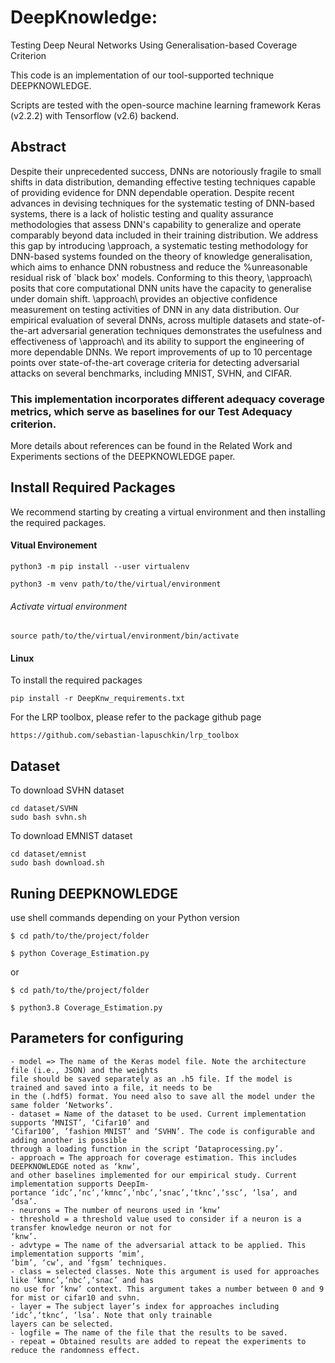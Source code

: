 
# DeepKnowledge: 
Testing Deep Neural Networks Using Generalisation-based
Coverage Criterion

This code is an implementation of our tool-supported technique DEEPKNOWLEDGE.


Scripts are tested with the open-source machine learning framework Keras (v2.2.2) with Tensorflow (v2.6) backend.

## Abstract
Despite their unprecedented success, DNNs are notoriously fragile to small shifts in data distribution, 
demanding effective testing techniques capable of providing evidence for DNN dependable operation.
Despite recent advances in devising techniques for the systematic testing of DNN-based systems, there is a lack of holistic testing and quality assurance methodologies that assess DNN's capability to generalize and operate comparably beyond data included in their training distribution. 
We address this gap by introducing \approach, a systematic testing methodology for DNN-based systems founded on the theory of knowledge generalisation, which aims to enhance DNN robustness and reduce the %unreasonable 
residual risk of `black box' models. 
Conforming to this theory, \approach\ posits that core computational DNN units have the capacity to generalise under domain shift. \approach\ provides an objective confidence measurement on testing activities of DNN in any data distribution. Our empirical evaluation of several DNNs, across multiple datasets and state-of-the-art adversarial generation techniques demonstrates the usefulness and effectiveness of \approach\ and its ability to support the engineering of more dependable DNNs.
We report improvements of up to 10 percentage points over state-of-the-art coverage criteria for detecting adversarial attacks on several benchmarks, including MNIST, SVHN, and CIFAR.
### This implementation incorporates different adequacy coverage metrics, which serve as baselines for our Test Adequacy criterion.
More details about references can be found in the Related Work and Experiments sections of the DEEPKNOWLEDGE paper.

## Install Required Packages
We recommend starting by creating a virtual environment and then installing the required packages.

#### Vitual Environement

```
python3 -m pip install --user virtualenv

python3 -m venv path/to/the/virtual/environment
```
###### Activate virtual environment

```
source path/to/the/virtual/environment/bin/activate
```



#### Linux
To install the required packages
```
pip install -r DeepKnw_requirements.txt

```
For the LRP toolbox, please refer to the package github page
```
https://github.com/sebastian-lapuschkin/lrp_toolbox
```

## Dataset
To download SVHN dataset
```
cd dataset/SVHN
sudo bash svhn.sh

```
To download EMNIST dataset

```
cd dataset/emnist
sudo bash download.sh

```

## Runing DEEPKNOWLEDGE
use shell commands depending on your Python version

```
$ cd path/to/the/project/folder

$ python Coverage_Estimation.py 
```
or
```
$ cd path/to/the/project/folder

$ python3.8 Coverage_Estimation.py 
```


## Parameters for configuring 
```
- model => The name of the Keras model file. Note the architecture file (i.e., JSON) and the weights
file should be saved separately as an .h5 file. If the model is trained and saved into a file, it needs to be
in the (.hdf5) format. You need also to save all the model under the same folder ‘Networks’.
- dataset = Name of the dataset to be used. Current implementation supports ‘MNIST’, ‘Cifar10’ and
‘Cifar100’, ’fashion MNIST’ and ‘SVHN’. The code is configurable and adding another is possible
through a loading function in the script ‘Dataprocessing.py’.
- approach = The approach for coverage estimation. This includes DEEPKNOWLEDGE noted as ‘knw’,
and other baselines implemented for our empirical study. Current implementation supports DeepIm-
portance ‘idc’,‘nc’,‘kmnc’,‘nbc’,‘snac’,‘tknc’,‘ssc’, ‘lsa’, and ‘dsa’.
- neurons = The number of neurons used in ‘knw’
- threshold = a threshold value used to consider if a neuron is a transfer knowledge neuron or not for
‘knw’.
- advtype = The name of the adversarial attack to be applied. This implementation supports ‘mim’,
‘bim’, ‘cw’, and ‘fgsm’ techniques.
- class = selected classes. Note this argument is used for approaches like ‘kmnc’,‘nbc’,‘snac’ and has
no use for ‘knw’ context. This argument takes a number between 0 and 9 for mist or cifar10 and svhn.
- layer = The subject layer’s index for approaches including ‘idc’,‘tknc’, ‘lsa’. Note that only trainable
layers can be selected.
- logfile = The name of the file that the results to be saved.
- repeat = Obtained results are added to repeat the experiments to reduce the randomness effect.
```
